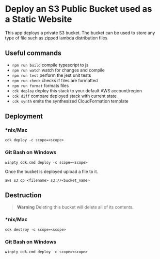 # Deploy an S3 Public Bucket used as a Static Website

This app deploys a private S3 bucket. The bucket can be used to store any type of file such as zipped lambda distribution files.

## Useful commands

- `npm run build` compile typescript to js
- `npm run watch` watch for changes and compile
- `npm run test` perform the jest unit tests
- `npm run check` checks if files are formatted
- `npm run format` formats files
- `cdk deploy` deploy this stack to your default AWS account/region
- `cdk diff` compare deployed stack with current state
- `cdk synth` emits the synthesized CloudFormation template

## Deployment

### *nix/Mac

`cdk deploy -c scope=<scope>`

### Git Bash on Windows

`winpty cdk.cmd deploy -c scope=<scope>`

Once the bucket is deployed upload a file to it.

`aws s3 cp <filename> s3://<bucket_name>`

## Destruction

> **Warning** Deleting this bucket will delete all of its contents.

### *nix/Mac

`cdk destroy -c scope=<scope>`

### Git Bash on Windows

`winpty cdk.cmd deploy -c scope=<scope>`
